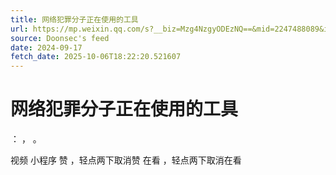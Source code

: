 ```yaml
---
title: 网络犯罪分子正在使用的工具
url: https://mp.weixin.qq.com/s?__biz=Mzg4NzgyODEzNQ==&mid=2247488089&idx=1&sn=76719e7892cc765bc63b0de1e7d51f55
source: Doonsec's feed
date: 2024-09-17
fetch_date: 2025-10-06T18:22:20.521607
---
```


# 网络犯罪分子正在使用的工具

：
，
。

视频
小程序
赞
，轻点两下取消赞
在看
，轻点两下取消在看